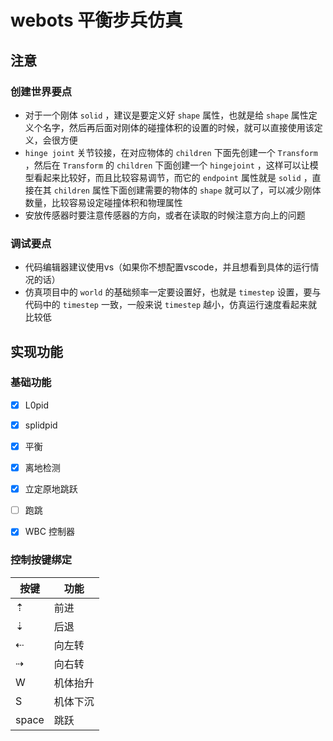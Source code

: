 # webots 平衡步兵仿真

## 注意

### 创建世界要点

- 对于一个刚体 `solid` ，建议是要定义好 `shape` 属性，也就是给 `shape` 属性定义个名字，然后再后面对刚体的碰撞体积的设置的时候，就可以直接使用该定义，会很方便
- `hinge joint` 关节铰接，在对应物体的 `children` 下面先创建一个 `Transform` ，然后在 `Transform` 的 `children` 下面创建一个 `hingejoint` ，这样可以让模型看起来比较好，而且比较容易调节，而它的 `endpoint` 属性就是 `solid` ，直接在其 `children` 属性下面创建需要的物体的 `shape` 就可以了，可以减少刚体数量，比较容易设定碰撞体积和物理属性
- 安放传感器时要注意传感器的方向，或者在读取的时候注意方向上的问题

### 调试要点

- 代码编辑器建议使用vs（如果你不想配置vscode，并且想看到具体的运行情况的话）
- 仿真项目中的 `world` 的基础频率一定要设置好，也就是 `timestep` 设置，要与代码中的 `timestep` 一致，一般来说 `timestep` 越小，仿真运行速度看起来就比较低

## 实现功能

### 基础功能

- [x] L0pid
- [x] splidpid
- [x] 平衡
- [x] 离地检测
- [x] 立定原地跳跃
- [ ] 跑跳

- [x] WBC 控制器

### 控制按键绑定

|按键|功能|
|---|---|
|⇡|前进|
|⇣|后退|
|⇠|向左转|
|⇢|向右转|
|W|机体抬升|
|S|机体下沉|
|space|跳跃|
